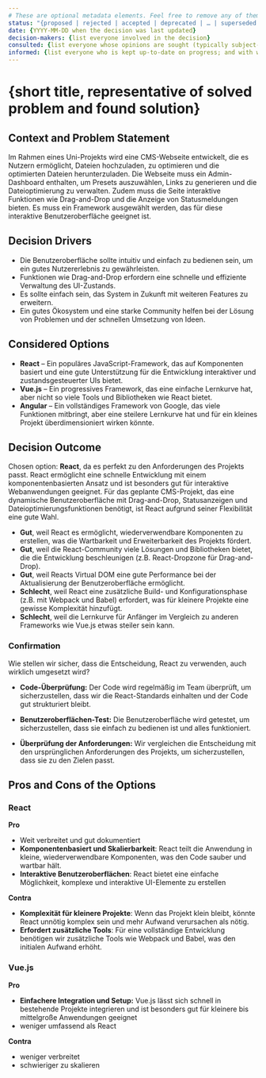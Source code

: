 ```yaml
---
# These are optional metadata elements. Feel free to remove any of them.
status: "{proposed | rejected | accepted | deprecated | … | superseded by ADR-0123"
date: {YYYY-MM-DD when the decision was last updated}
decision-makers: {list everyone involved in the decision}
consulted: {list everyone whose opinions are sought (typically subject-matter experts); and with whom there is a two-way communication}
informed: {list everyone who is kept up-to-date on progress; and with whom there is a one-way communication}
---
```


# {short title, representative of solved problem and found solution}

## Context and Problem Statement

Im Rahmen eines Uni-Projekts wird eine CMS-Webseite entwickelt, die es Nutzern ermöglicht, Dateien hochzuladen, zu optimieren und die optimierten Dateien herunterzuladen. Die Webseite muss ein Admin-Dashboard enthalten, um Presets auszuwählen, Links zu generieren und die Dateioptimierung zu verwalten. Zudem muss die Seite interaktive Funktionen wie Drag-and-Drop und die Anzeige von Statusmeldungen bieten. Es muss ein Framework ausgewählt werden, das für diese interaktive Benutzeroberfläche geeignet ist.

## Decision Drivers

* Die Benutzeroberfläche sollte intuitiv und einfach zu bedienen sein, um ein gutes Nutzererlebnis zu gewährleisten.
* Funktionen wie Drag-and-Drop erfordern eine schnelle und effiziente Verwaltung des UI-Zustands.
* Es sollte einfach sein, das System in Zukunft mit weiteren Features zu erweitern.
* Ein gutes Ökosystem und eine starke Community helfen bei der Lösung von Problemen und der schnellen Umsetzung von Ideen.


## Considered Options

* **React** – Ein populäres JavaScript-Framework, das auf Komponenten basiert und eine gute Unterstützung für die Entwicklung interaktiver und zustandsgesteuerter UIs bietet.
* **Vue.js** – Ein progressives Framework, das eine einfache Lernkurve hat, aber nicht so viele Tools und Bibliotheken wie React bietet.
* **Angular** – Ein vollständiges Framework von Google, das viele Funktionen mitbringt, aber eine steilere Lernkurve hat und für ein kleines Projekt überdimensioniert wirken könnte.

## Decision Outcome

Chosen option: **React**, da es perfekt zu den Anforderungen des Projekts passt. React ermöglicht eine schnelle Entwicklung mit einem komponentenbasierten Ansatz und ist besonders gut für interaktive Webanwendungen geeignet. Für das geplante CMS-Projekt, das eine dynamische Benutzeroberfläche mit Drag-and-Drop, Statusanzeigen und Dateioptimierungsfunktionen benötigt, ist React aufgrund seiner Flexibilität eine gute Wahl.

* **Gut**, weil React es ermöglicht, wiederverwendbare Komponenten zu erstellen, was die Wartbarkeit und Erweiterbarkeit des Projekts fördert.
* **Gut**, weil die React-Community viele Lösungen und Bibliotheken bietet, die die Entwicklung beschleunigen (z.B. React-Dropzone für Drag-and-Drop).
* **Gut**, weil Reacts Virtual DOM eine gute Performance bei der Aktualisierung der Benutzeroberfläche ermöglicht.
* **Schlecht**, weil React eine zusätzliche Build- und Konfigurationsphase (z.B. mit Webpack und Babel) erfordert, was für kleinere Projekte eine gewisse Komplexität hinzufügt.
* **Schlecht**, weil die Lernkurve für Anfänger im Vergleich zu anderen Frameworks wie Vue.js etwas steiler sein kann.

### Confirmation

Wie stellen wir sicher, dass die Entscheidung, React zu verwenden, auch wirklich umgesetzt wird?

* **Code-Überprüfung:** Der Code wird regelmäßig im Team überprüft, um sicherzustellen, dass wir die React-Standards einhalten und der Code gut strukturiert bleibt.

* **Benutzeroberflächen-Test:** Die Benutzeroberfläche wird getestet, um sicherzustellen, dass sie einfach zu bedienen ist und alles funktioniert.

* **Überprüfung der Anforderungen:** Wir vergleichen die Entscheidung mit den ursprünglichen Anforderungen des Projekts, um sicherzustellen, dass sie zu den Zielen passt.

## Pros and Cons of the Options

### React

**Pro**
* Weit verbreitet und gut dokumentiert
* **Komponentenbasiert und Skalierbarkeit**: React teilt die Anwendung in kleine, wiederverwendbare Komponenten, was den Code sauber und wartbar hält.
* **Interaktive Benutzeroberflächen**: React bietet eine einfache Möglichkeit, komplexe und interaktive UI-Elemente zu erstellen

**Contra**
* **Komplexität für kleinere Projekte**: Wenn das Projekt klein bleibt, könnte React unnötig komplex sein und mehr Aufwand verursachen als nötig.
* **Erfordert zusätzliche Tools**: Für eine vollständige Entwicklung benötigen wir zusätzliche Tools wie Webpack und Babel, was den initialen Aufwand erhöht.

### Vue.js

**Pro**
* **Einfachere Integration und Setup:** Vue.js lässt sich schnell in bestehende Projekte integrieren und ist besonders gut für kleinere bis mittelgroße Anwendungen geeignet
* weniger umfassend als React

**Contra**
* weniger verbreitet
* schwieriger zu skalieren

